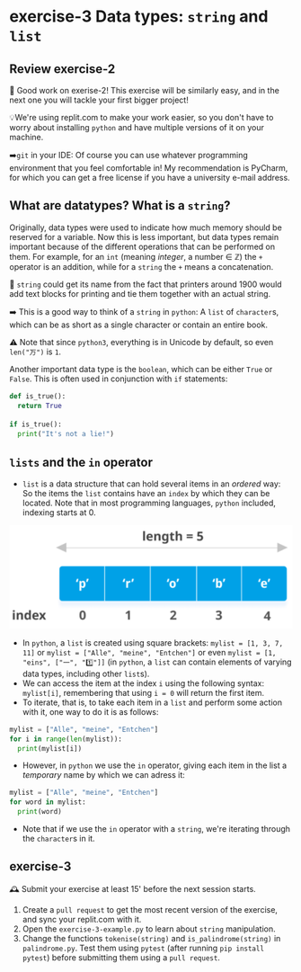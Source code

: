 # exercise-3 Data types: `string` and `list`

## Review exercise-2

👏 Good work on exerise-2! This exercise will be similarly easy, and in the next one you will tackle your first bigger project!

💡We're using replit.com to make your work easier, so you don't have to worry about installing `python` and have multiple versions of it on your machine.

➡️`git` in your IDE: Of course you can use whatever programming environment that you feel comfortable in! My recommendation is PyCharm, for which you can get a free license if you have a university e-mail address.

## What are datatypes? What is a `string`?

Originally, data types were used to indicate how much memory should be reserved for a variable. Now this is less important, but data types remain important because of the different operations that can be performed on them. For example, for an `int` (meaning *integer*, a number ∈ ℤ) the `+` operator is an addition, while for a `string` the `+` means a concatenation.

🧵 `string` could get its name from the fact that printers around 1900 would add text blocks for printing and tie them together with an actual string. 

➡️ This is a good way to think of a `string` in `python`: A `list` of `character`s, which can be as short as a single character or contain an entire book.

⚠️ Note that since `python3`, everything is in Unicode by default, so even `len("万")` is `1`.

Another important data type is the `boolean`, which can be either `True` or `False`. This is often used in conjunction with `if` statements:

```python
def is_true():
  return True

if is_true():
  print("It's not a lie!")
```



## `lists` and the `in` operator

* `list` is a data structure that can hold several items in an *ordered* way: So the items the `list` contains have an `index` by which they can be located. Note that in most programming languages, `python` included, indexing starts at 0.

![index](img/index.png)

* In `python`, a `list` is created using square brackets: `mylist = [1, 3, 7, 11]` or `mylist = ["Alle", "meine", "Entchen"]` or even `mylist = [1, "eins", ["一", "1️⃣"]]` (in `python`, a `list` can contain elements of varying data types, including other `list`s).
* We can access the item at the index `i` using the following syntax: `mylist[i]`, remembering that using `i = 0` will return the first item.
* To iterate, that is, to take each item in a `list` and perform some action with it, one way to do it is as follows:

```python
mylist = ["Alle", "meine", "Entchen"]
for i in range(len(mylist)):
  print(mylist[i])
```

*  However, in `python` we use the `in` operator, giving each item in the list a *temporary* name by which we can adress it:

```python
mylist = ["Alle", "meine", "Entchen"]
for word in mylist:
  print(word)
```

* Note that if we use the `in` operator with a `string`, we're iterating through the `character`s in it.

## exercise-3

🕰 Submit your exercise at least 15' before the next session starts. 

1. Create a `pull request` to get the most recent version of the exercise, and sync your replit.com with it.
2. Open the `exercise-3-example.py` to learn about `string` manipulation.
3. Change the functions `tokenise(string)` and `is_palindrome(string)` in `palindrome.py`. Test them using `pytest` (after running `pip install pytest`) before submitting them using a `pull request`. 